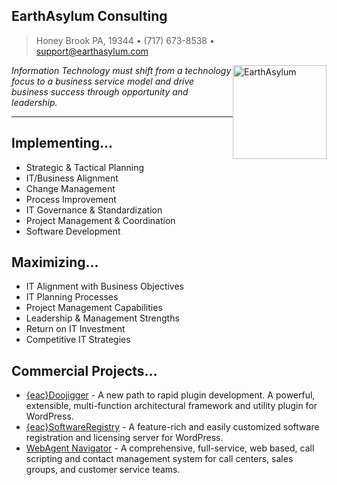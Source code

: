 ## EarthAsylum Consulting
> Honey Brook PA, 19344
&bull; (717) 673-8538
&bull; support@earthasylum.com

<img src="https://dilh86bklvv63.cloudfront.net/wp-content/uploads/sites/4/2020/12/EarthAsylum-Consulting-business-card-300x169.png" alt="EarthAsylum" style="height:150px;float:inline-end;"/>

_Information Technology must shift from a technology focus to a business service model and drive business success through opportunity and leadership._

- - -

## Implementing...

- Strategic & Tactical Planning
- IT/Business Alignment
- Change Management
- Process Improvement
- IT Governance & Standardization
- Project Management & Coordination
- Software Development

## Maximizing...

- IT Alignment with Business Objectives
- IT Planning Processes
- Project Management Capabilities
- Leadership & Management Strengths
- Return on IT Investment
- Competitive IT Strategies

## Commercial Projects...

- [{eac}Doojigger](https://eacdoojigger.earthasylum.com/) - A new path to rapid plugin development. A powerful, extensible, multi-function architectural framework and utility plugin for WordPress.
- [{eac}SoftwareRegistry](https://swregistry.earthasylum.com/) - A feature-rich and easily customized software registration and licensing server for WordPress.
- [WebAgent Navigator](http://www.webagentnavigator.com/) - A comprehensive, full-service, web based, call scripting and contact management system for call centers, sales groups, and customer service teams.

